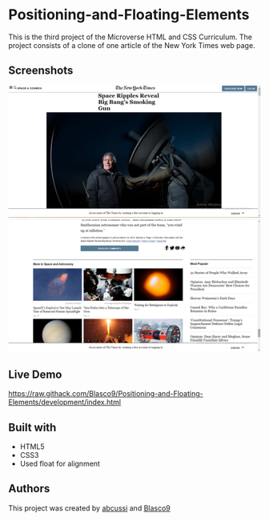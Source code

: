 # Positioning-and-Floating-Elements
This is the third project of the Microverse HTML and CSS Curriculum. The project consists of a clone of one article of the New York Times web page.

## Screenshots
![screenshot](./screenshot_1.png)
![screenshot](./screenshot_2.png)

## Live Demo
https://raw.githack.com/Blasco9/Positioning-and-Floating-Elements/development/index.html

## Built with
- HTML5
- CSS3
- Used float for alignment

## Authors
This project was created by [abcussi](https://github.com/abcussi) and [Blasco9](https://github.com/Blasco9)
